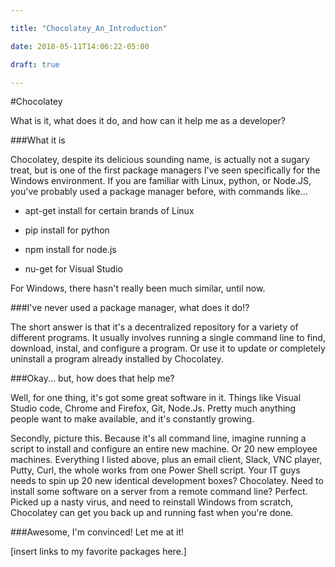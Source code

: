 ```yaml
---

title: "Chocolatey_An_Introduction"

date: 2018-05-11T14:06:22-05:00

draft: true

---
```




#Chocolatey

What is it, what does it do, and how can it help me as a developer?



###What it is

Chocolatey, despite its delicious sounding name, is actually not a sugary treat, but is one of the first package managers I've seen specifically for the Windows environment. If you are familiar with Linux, python, or Node.JS, you've probably used a package manager before, with commands like...

- apt-get install for certain brands of Linux

- pip install for python

- npm install for node.js

- nu-get for Visual Studio



For Windows, there hasn't really been much similar, until now.



###I've never used a package manager, what does it do!?

The short answer is that it's a decentralized repository for a variety of different programs. It usually involves running a single command line to find, download, instal, and configure a program. Or use it to update or completely uninstall a program already installed by Chocolatey.



###Okay... but, how does that help me?

Well, for one thing, it's got some great software in it. Things like Visual Studio code, Chrome and Firefox, Git, Node.Js. Pretty much anything people want to make available, and it's constantly growing.



Secondly, picture this. Because it's all command line, imagine running a script to install and configure an entire new machine. Or 20 new employee machines. Everything I listed above, plus an email client, Slack, VNC player, Putty, Curl, the whole works from one Power Shell script. Your IT guys needs to spin up 20 new identical development boxes? Chocolatey. Need to install some software on a server from a remote command line? Perfect. Picked up a nasty virus, and need to reinstall Windows from scratch, Chocolatey can get you back up and running fast when you're done.



###Awesome, I'm convinced! Let me at it!

[insert links to my favorite packages here.]